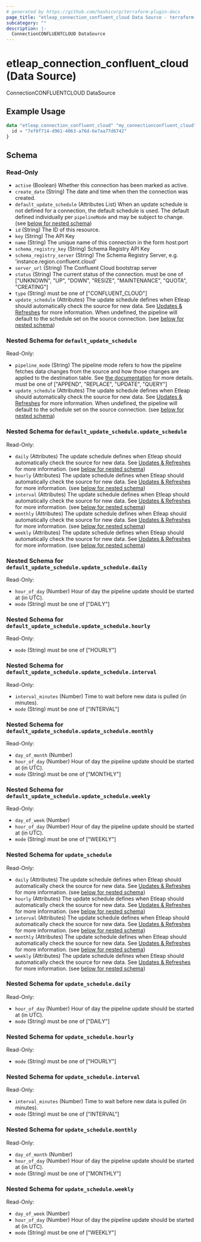 ```yaml
---
# generated by https://github.com/hashicorp/terraform-plugin-docs
page_title: "etleap_connection_confluent_cloud Data Source - terraform-provider-etleap"
subcategory: ""
description: |-
  ConnectionCONFLUENTCLOUD DataSource
---
```


# etleap_connection_confluent_cloud (Data Source)

ConnectionCONFLUENTCLOUD DataSource

## Example Usage

```terraform
data "etleap_connection_confluent_cloud" "my_connectionconfluent_cloud" {
  id = "7ef0f714-d961-4063-a76d-6e7aa77d6742"
}
```

<!-- schema generated by tfplugindocs -->
## Schema

### Read-Only

- `active` (Boolean) Whether this connection has been marked as active.
- `create_date` (String) The date and time when then the connection was created.
- `default_update_schedule` (Attributes List) When an update schedule is not defined for a connection, the default schedule is used. The default defined individually per `pipelineMode` and may be subject to change. (see [below for nested schema](#nestedatt--default_update_schedule))
- `id` (String) The ID of this resource.
- `key` (String) The API Key
- `name` (String) The unique name of this connection in the form host:port
- `schema_registry_key` (String) Schema Registry API Key
- `schema_registry_server` (String) The Schema Registry Server, e.g. 'instance.region.confluent.cloud'
- `server_url` (String) The Confluent Cloud bootstrap server
- `status` (String) The current status of the connection. must be one of ["UNKNOWN", "UP", "DOWN", "RESIZE", "MAINTENANCE", "QUOTA", "CREATING"]
- `type` (String) must be one of ["CONFLUENT_CLOUD"]
- `update_schedule` (Attributes) The update schedule defines when Etleap should automatically check the source for new data. See <a href= "https://support.etleap.com/hc/en-us/articles/360019768853-What-is-the-difference-between-a-Refresh-and-an-Update-" target="_blank" rel="noopener">Updates &amp; Refreshes</a> for more information. When undefined, the pipeline will default to the schedule set on the source connection. (see [below for nested schema](#nestedatt--update_schedule))

<a id="nestedatt--default_update_schedule"></a>
### Nested Schema for `default_update_schedule`

Read-Only:

- `pipeline_mode` (String) The pipeline mode refers to how the pipeline fetches data changes from the source and how those changes are applied to the destination table. See <a target="_blank" href="https://docs.etleap.com/docs/documentation/ZG9jOjIyMjE3ODA2-introduction">the documentation</a> for more details. must be one of ["APPEND", "REPLACE", "UPDATE", "QUERY"]
- `update_schedule` (Attributes) The update schedule defines when Etleap should automatically check the source for new data. See <a href= "https://support.etleap.com/hc/en-us/articles/360019768853-What-is-the-difference-between-a-Refresh-and-an-Update-" target="_blank" rel="noopener">Updates &amp; Refreshes</a> for more information. When undefined, the pipeline will default to the schedule set on the source connection. (see [below for nested schema](#nestedatt--default_update_schedule--update_schedule))

<a id="nestedatt--default_update_schedule--update_schedule"></a>
### Nested Schema for `default_update_schedule.update_schedule`

Read-Only:

- `daily` (Attributes) The update schedule defines when Etleap should automatically check the source for new data. See <a href= "https://support.etleap.com/hc/en-us/articles/360019768853-What-is-the-difference-between-a-Refresh-and-an-Update-" target="_blank" rel="noopener">Updates &amp; Refreshes</a> for more information. (see [below for nested schema](#nestedatt--default_update_schedule--update_schedule--daily))
- `hourly` (Attributes) The update schedule defines when Etleap should automatically check the source for new data. See <a href= "https://support.etleap.com/hc/en-us/articles/360019768853-What-is-the-difference-between-a-Refresh-and-an-Update-" target="_blank" rel="noopener">Updates &amp; Refreshes</a> for more information. (see [below for nested schema](#nestedatt--default_update_schedule--update_schedule--hourly))
- `interval` (Attributes) The update schedule defines when Etleap should automatically check the source for new data. See <a href= "https://support.etleap.com/hc/en-us/articles/360019768853-What-is-the-difference-between-a-Refresh-and-an-Update-" target="_blank" rel="noopener">Updates &amp; Refreshes</a> for more information. (see [below for nested schema](#nestedatt--default_update_schedule--update_schedule--interval))
- `monthly` (Attributes) The update schedule defines when Etleap should automatically check the source for new data. See <a href= "https://support.etleap.com/hc/en-us/articles/360019768853-What-is-the-difference-between-a-Refresh-and-an-Update-" target="_blank" rel="noopener">Updates &amp; Refreshes</a> for more information. (see [below for nested schema](#nestedatt--default_update_schedule--update_schedule--monthly))
- `weekly` (Attributes) The update schedule defines when Etleap should automatically check the source for new data. See <a href= "https://support.etleap.com/hc/en-us/articles/360019768853-What-is-the-difference-between-a-Refresh-and-an-Update-" target="_blank" rel="noopener">Updates &amp; Refreshes</a> for more information. (see [below for nested schema](#nestedatt--default_update_schedule--update_schedule--weekly))

<a id="nestedatt--default_update_schedule--update_schedule--daily"></a>
### Nested Schema for `default_update_schedule.update_schedule.daily`

Read-Only:

- `hour_of_day` (Number) Hour of day the  pipeline update should be started at (in UTC).
- `mode` (String) must be one of ["DAILY"]


<a id="nestedatt--default_update_schedule--update_schedule--hourly"></a>
### Nested Schema for `default_update_schedule.update_schedule.hourly`

Read-Only:

- `mode` (String) must be one of ["HOURLY"]


<a id="nestedatt--default_update_schedule--update_schedule--interval"></a>
### Nested Schema for `default_update_schedule.update_schedule.interval`

Read-Only:

- `interval_minutes` (Number) Time to wait before new data is pulled (in minutes).
- `mode` (String) must be one of ["INTERVAL"]


<a id="nestedatt--default_update_schedule--update_schedule--monthly"></a>
### Nested Schema for `default_update_schedule.update_schedule.monthly`

Read-Only:

- `day_of_month` (Number)
- `hour_of_day` (Number) Hour of day the  pipeline update should be started at (in UTC).
- `mode` (String) must be one of ["MONTHLY"]


<a id="nestedatt--default_update_schedule--update_schedule--weekly"></a>
### Nested Schema for `default_update_schedule.update_schedule.weekly`

Read-Only:

- `day_of_week` (Number)
- `hour_of_day` (Number) Hour of day the  pipeline update should be started at (in UTC).
- `mode` (String) must be one of ["WEEKLY"]




<a id="nestedatt--update_schedule"></a>
### Nested Schema for `update_schedule`

Read-Only:

- `daily` (Attributes) The update schedule defines when Etleap should automatically check the source for new data. See <a href= "https://support.etleap.com/hc/en-us/articles/360019768853-What-is-the-difference-between-a-Refresh-and-an-Update-" target="_blank" rel="noopener">Updates &amp; Refreshes</a> for more information. (see [below for nested schema](#nestedatt--update_schedule--daily))
- `hourly` (Attributes) The update schedule defines when Etleap should automatically check the source for new data. See <a href= "https://support.etleap.com/hc/en-us/articles/360019768853-What-is-the-difference-between-a-Refresh-and-an-Update-" target="_blank" rel="noopener">Updates &amp; Refreshes</a> for more information. (see [below for nested schema](#nestedatt--update_schedule--hourly))
- `interval` (Attributes) The update schedule defines when Etleap should automatically check the source for new data. See <a href= "https://support.etleap.com/hc/en-us/articles/360019768853-What-is-the-difference-between-a-Refresh-and-an-Update-" target="_blank" rel="noopener">Updates &amp; Refreshes</a> for more information. (see [below for nested schema](#nestedatt--update_schedule--interval))
- `monthly` (Attributes) The update schedule defines when Etleap should automatically check the source for new data. See <a href= "https://support.etleap.com/hc/en-us/articles/360019768853-What-is-the-difference-between-a-Refresh-and-an-Update-" target="_blank" rel="noopener">Updates &amp; Refreshes</a> for more information. (see [below for nested schema](#nestedatt--update_schedule--monthly))
- `weekly` (Attributes) The update schedule defines when Etleap should automatically check the source for new data. See <a href= "https://support.etleap.com/hc/en-us/articles/360019768853-What-is-the-difference-between-a-Refresh-and-an-Update-" target="_blank" rel="noopener">Updates &amp; Refreshes</a> for more information. (see [below for nested schema](#nestedatt--update_schedule--weekly))

<a id="nestedatt--update_schedule--daily"></a>
### Nested Schema for `update_schedule.daily`

Read-Only:

- `hour_of_day` (Number) Hour of day the  pipeline update should be started at (in UTC).
- `mode` (String) must be one of ["DAILY"]


<a id="nestedatt--update_schedule--hourly"></a>
### Nested Schema for `update_schedule.hourly`

Read-Only:

- `mode` (String) must be one of ["HOURLY"]


<a id="nestedatt--update_schedule--interval"></a>
### Nested Schema for `update_schedule.interval`

Read-Only:

- `interval_minutes` (Number) Time to wait before new data is pulled (in minutes).
- `mode` (String) must be one of ["INTERVAL"]


<a id="nestedatt--update_schedule--monthly"></a>
### Nested Schema for `update_schedule.monthly`

Read-Only:

- `day_of_month` (Number)
- `hour_of_day` (Number) Hour of day the  pipeline update should be started at (in UTC).
- `mode` (String) must be one of ["MONTHLY"]


<a id="nestedatt--update_schedule--weekly"></a>
### Nested Schema for `update_schedule.weekly`

Read-Only:

- `day_of_week` (Number)
- `hour_of_day` (Number) Hour of day the  pipeline update should be started at (in UTC).
- `mode` (String) must be one of ["WEEKLY"]


